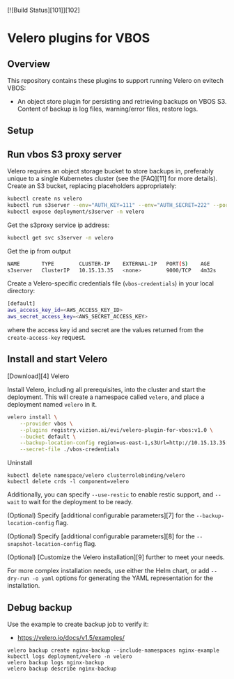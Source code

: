 [![Build Status][101]][102]

# Velero plugins for VBOS

## Overview

This repository contains these plugins to support running Velero on evitech VBOS:

- An object store plugin for persisting and retrieving backups on VBOS S3. Content of backup is log files, warning/error files, restore logs.

## Setup

## Run vbos S3 proxy server

Velero requires an object storage bucket to store backups in, preferably unique to a single Kubernetes cluster (see the [FAQ][11] for more details). Create an S3 bucket, replacing placeholders appropriately:

```bash
kubectl create ns velero
kubectl run s3server --env="AUTH_KEY=111" --env="AUTH_SECRET=222" --port=9000 --image=registry.vizion.ai/evi/s3proxy:v1 -n velero
kubectl expose deployment/s3server -n velero
```

Get the s3proxy service ip address:

```bash
kubectl get svc s3server -n velero
```
Get the ip from output

```bash
NAME       TYPE        CLUSTER-IP    EXTERNAL-IP   PORT(S)    AGE
s3server   ClusterIP   10.15.13.35   <none>        9000/TCP   4m32s
```

Create a Velero-specific credentials file (`vbos-credentials`) in your local directory:

```bash
[default]
aws_access_key_id=<AWS_ACCESS_KEY_ID>
aws_secret_access_key=<AWS_SECRET_ACCESS_KEY>
```

where the access key id and secret are the values returned from the `create-access-key` request.

## Install and start Velero

[Download][4] Velero

Install Velero, including all prerequisites, into the cluster and start the deployment. This will create a namespace called `velero`, and place a deployment named `velero` in it.


```bash
velero install \
    --provider vbos \
    --plugins registry.vizion.ai/evi/velero-plugin-for-vbos:v1.0 \
    --bucket default \
    --backup-location-config region=us-east-1,s3Url=http://10.15.13.35:9000,s3ForcePathStyle=true \
    --secret-file ./vbos-credentials
```

Uninstall 

```base
kubectl delete namespace/velero clusterrolebinding/velero
kubectl delete crds -l component=velero
```

Additionally, you can specify `--use-restic` to enable restic support, and `--wait` to wait for the deployment to be ready.

(Optional) Specify [additional configurable parameters][7] for the `--backup-location-config` flag.

(Optional) Specify [additional configurable parameters][8] for the `--snapshot-location-config` flag.

(Optional) [Customize the Velero installation][9] further to meet your needs.

For more complex installation needs, use either the Helm chart, or add `--dry-run -o yaml` options for generating the YAML representation for the installation.

## Debug backup

Use the example to create backup job to verify it:
- https://velero.io/docs/v1.5/examples/

```base
velero backup create nginx-backup --include-namespaces nginx-example
kubectl logs deployment/velero -n velero
velero backup logs nginx-backup
velero backup describe nginx-backup
```